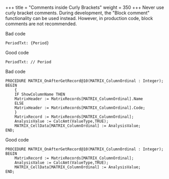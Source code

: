 +++
title = "Comments inside Curly Brackets"
weight = 350
+++
Never use curly bracket comments. During development, the "Block comment" functionality can be used instead. However, in production code, block comments are not recommended.

Bad code

```al
PeriodTxt: {Period}  
``` 
    
Good code

```al
PeriodTxt: // Period  
``` 
    

Bad code

```al
PROCEDURE MATRIX_OnAfterGetRecord@10(MATRIX_ColumnOrdinal : Integer);
BEGIN
    {
    IF ShowColumnName THEN
    MatrixHeader := MatrixRecords[MATRIX_ColumnOrdinal].Name
    ELSE
    MatrixHeader := MatrixRecords[MATRIX_ColumnOrdinal].Code;
    }
    MatrixRecord := MatrixRecords[MATRIX_ColumnOrdinal];
    AnalysisValue := CalcAmt(ValueType,TRUE);
    MATRIX_CellData[MATRIX_ColumnOrdinal] := AnalysisValue;
END;
```

Good code

```al
PROCEDURE MATRIX_OnAfterGetRecord@10(MATRIX_ColumnOrdinal : Integer);
BEGIN
    MatrixRecord := MatrixRecords[MATRIX_ColumnOrdinal];
    AnalysisValue := CalcAmt(ValueType,TRUE);
    MATRIX_CellData[MATRIX_ColumnOrdinal] := AnalysisValue;
END;
```
